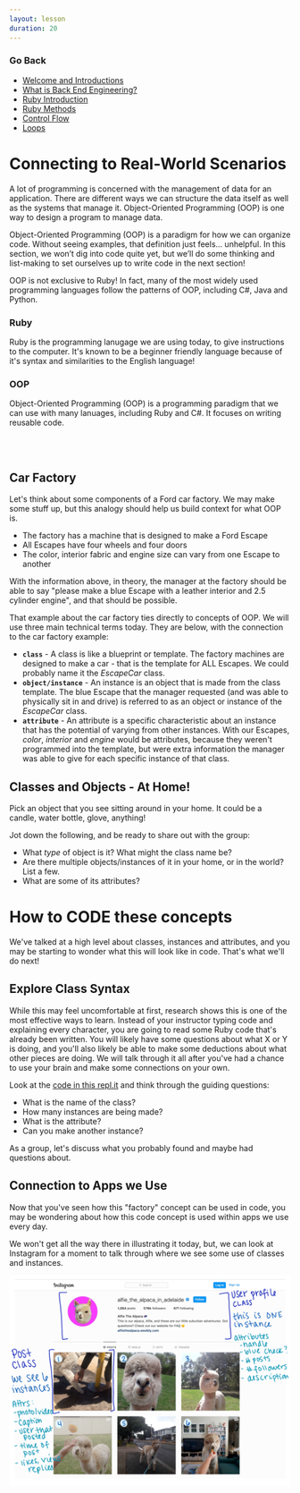```yaml
---
layout: lesson
duration: 20
---
```


### Go Back

- [Welcome and Introductions](../)
- [What is Back End Engineering?](../what-is-bee)
- [Ruby Introduction](../ruby-intro)
- [Ruby Methods](../ruby-methods)
- [Control Flow](../control-flow)
- [Loops](../loops)

# Connecting to Real-World Scenarios

A lot of programming is concerned with the management of data for an application. There are different ways we can structure the data itself as well as the systems that manage it. Object-Oriented Programming (OOP) is one way to design a program to manage data.

Object-Oriented Programming (OOP) is a paradigm for how we can organize code. Without seeing examples, that definition just feels… unhelpful. In this section, we won’t dig into code quite yet, but we’ll do some thinking and list-making to set ourselves up to write code in the next section!

OOP is not exclusive to Ruby! In fact, many of the most widely used programming languages follow the patterns of OOP, including C#, Java and Python.

<section class="data-type-cards language-cards">
  <div>
    <h3>Ruby</h3>
    <p>Ruby is the programming lanugage we are using today, to give instructions to the computer. It's known to be a beginner friendly language because of it's syntax and similarities to the English language!</p>
  </div>
  <div>
    <h3>OOP</h3>
    <p>Object-Oriented Programming (OOP) is a programming paradigm that we can use with many lanuages, including Ruby and C#. It focuses on writing reusable code.</p>
  </div>
</section>
<br><br>

## Car Factory

Let's think about some components of a Ford car factory. We may make some stuff up, but this analogy should help us build context for what OOP is.
- The factory has a machine that is designed to make a Ford Escape
- All Escapes have four wheels and four doors
- The color, interior fabric and engine size can vary from one Escape to another

With the information above, in theory, the manager at the factory should be able to say "please make a blue Escape with a leather interior and 2.5 cylinder engine", and that should be possible.

That example about the car factory ties directly to concepts of OOP. We will use three main technical terms today. They are below, with the connection to the car factory example:
- **`class`** - A class is like a blueprint or template. The factory machines are designed to make a car - that is the template for ALL Escapes. We could probably name it the _EscapeCar_ class.
- **`object/instance`** - An instance is an object that is made from the class template. The blue Escape that the manager requested (and was able to physically sit in and drive) is referred to as an object or instance of the _EscapeCar_ class.
- **`attribute`** - An attribute is a specific characteristic about an instance that has the potential of varying from other instances. With our Escapes, _color_, _interior_ and _engine_ would be attributes, because they weren't programmed into the template, but were extra information the manager was able to give for each specific instance of that class.

<div class="try-it-new">
  <h2>Classes and Objects - At Home!</h2>
  <p>Pick an object that you see sitting around in your home. It could be a candle, water bottle, glove, anything!</p>  
  <p>Jot down the following, and be ready to share out with the group:</p>
  <ul>
    <li>What <em>type</em> of object is it? What might the class name be?</li>
    <li>Are there multiple objects/instances of it in your home, or in the world? List a few.</li>
    <li>What are some of its attributes?</li>
  </ul>
</div>

# How to CODE these concepts

We've talked at a high level about classes, instances and attributes, and you may be starting to wonder what this will look like in code. That's what we'll do next!

<div class="try-it-new">
  <h2>Explore Class Syntax</h2>
  <p>While this may feel uncomfortable at first, research shows this is one of the most effective ways to learn. Instead of your instructor typing code and explaining every character, you are going to read some Ruby code that's already been written. You will likely have some questions about what X or Y is doing, and you'll also likely be able to make some deductions about what other pieces are doing. We will talk through it all after you've had a chance to use your brain and make some connections on your own.</p>  
  <p>Look at the <a target="blank" href="https://repl.it/@turingschool/oop-intro-ford-escape#main.rb">code in this repl.it</a> and think through the guiding questions:</p>
  <ul>
    <li>What is the name of the class?</li>
    <li>How many instances are being made?</li>
    <li>What is the attribute?</li>
    <li>Can you make another instance?</li>
  </ul>
</div>

As a group, let's discuss what you probably found and maybe had questions about.


## Connection to Apps we Use

Now that you've seen how this "factory" concept can be used in code, you may be wondering about how this code concept is used within apps we use every day.

We won't get all the way there in illustrating it today, but, we can look at Instagram for a moment to talk through where we see some use of classes and instances.

![Instagram screenshot with annotations for user profile class and post class.](./assets/instagram-oop.png)


